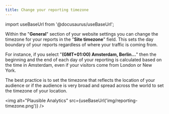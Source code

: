 ```yaml
---
title: Change your reporting timezone
---
```


import useBaseUrl from '@docusaurus/useBaseUrl';

Within the "**General**" section of your website settings you can change the timezone for your reports in the "**Site timezone**" field. This sets the day boundary of your reports regardless of where your traffic is coming from. 

For instance, if you select "**(GMT+01:00) Amsterdam, Berlin…**" then the beginning and the end of each day of your reporting is calculated based on the time in Amsterdam, even if your visitors come from London or New York. 

The best practice is to set the timezone that reflects the location of your audience or if the audience is very broad and spread across the world to set the timezone of your location.

<img alt="Plausible Analytics" src={useBaseUrl('img/reporting-timezone.png')} />
